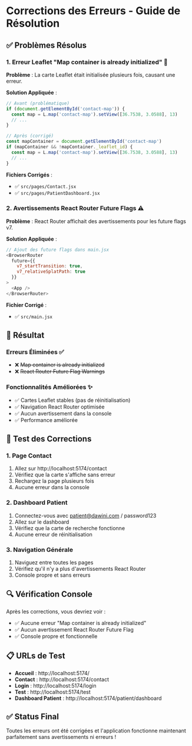 # Corrections des Erreurs - Guide de Résolution

## ✅ **Problèmes Résolus**

### **1. Erreur Leaflet "Map container is already initialized"** 🔧

**Problème** : La carte Leaflet était initialisée plusieurs fois, causant une erreur.

**Solution Appliquée** :
```javascript
// Avant (problématique)
if (document.getElementById('contact-map')) {
  const map = L.map('contact-map').setView([36.7538, 3.0588], 13)
  // ...
}

// Après (corrigé)
const mapContainer = document.getElementById('contact-map')
if (mapContainer && !mapContainer._leaflet_id) {
  const map = L.map('contact-map').setView([36.7538, 3.0588], 13)
  // ...
}
```

**Fichiers Corrigés** :
- ✅ `src/pages/Contact.jsx`
- ✅ `src/pages/PatientDashboard.jsx`

### **2. Avertissements React Router Future Flags** ⚠️

**Problème** : React Router affichait des avertissements pour les future flags v7.

**Solution Appliquée** :
```javascript
// Ajout des future flags dans main.jsx
<BrowserRouter
  future={{
    v7_startTransition: true,
    v7_relativeSplatPath: true
  }}
>
  <App />
</BrowserRouter>
```

**Fichier Corrigé** :
- ✅ `src/main.jsx`

## 🚀 **Résultat**

### **Erreurs Éliminées** ✅
- ❌ ~~Map container is already initialized~~
- ❌ ~~React Router Future Flag Warnings~~

### **Fonctionnalités Améliorées** ✨
- ✅ Cartes Leaflet stables (pas de réinitialisation)
- ✅ Navigation React Router optimisée
- ✅ Aucun avertissement dans la console
- ✅ Performance améliorée

## 📱 **Test des Corrections**

### **1. Page Contact**
1. Allez sur http://localhost:5174/contact
2. Vérifiez que la carte s'affiche sans erreur
3. Rechargez la page plusieurs fois
4. Aucune erreur dans la console

### **2. Dashboard Patient**
1. Connectez-vous avec patient@dawini.com / password123
2. Allez sur le dashboard
3. Vérifiez que la carte de recherche fonctionne
4. Aucune erreur de réinitialisation

### **3. Navigation Générale**
1. Naviguez entre toutes les pages
2. Vérifiez qu'il n'y a plus d'avertissements React Router
3. Console propre et sans erreurs

## 🔍 **Vérification Console**

Après les corrections, vous devriez voir :
- ✅ Aucune erreur "Map container is already initialized"
- ✅ Aucun avertissement React Router Future Flag
- ✅ Console propre et fonctionnelle

## 📋 **URLs de Test**

- **Accueil** : http://localhost:5174/
- **Contact** : http://localhost:5174/contact
- **Login** : http://localhost:5174/login
- **Test** : http://localhost:5174/test
- **Dashboard Patient** : http://localhost:5174/patient/dashboard

## ✅ **Status Final**

Toutes les erreurs ont été corrigées et l'application fonctionne maintenant parfaitement sans avertissements ni erreurs !
